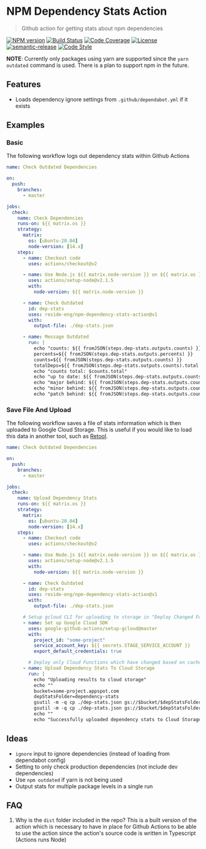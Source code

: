 # NPM Dependency Stats Action

> Github action for getting stats about npm dependencies

[![NPM version][npm-image]][npm-url]
[![Build Status][build-status-image]][build-status-url]
[![Code Coverage][coverage-image]][coverage-url]
[![License][license-image]][license-url]
[![semantic-release][semantic-release-icon]][semantic-release-url]
[![Code Style][code-style-image]][code-style-url]

**NOTE**: Currently only packages using yarn are supported since the `yarn outdated` command is used. There is a plan to support npm in the future.

## Features

- Loads dependency ignore settings from `.github/dependabot.yml` if it exists

## Examples

### Basic

The following workflow logs out dependency stats within Github Actions

```yaml
name: Check Outdated Dependencies

on:
  push:
    branches:
      - master

jobs:
  check:
    name: Check Dependencies
    runs-on: ${{ matrix.os }}
    strategy:
      matrix:
        os: [ubuntu-20.04]
        node-version: [14.x]
    steps:
      - name: Checkout code
        uses: actions/checkout@v2

      - name: Use Node.js ${{ matrix.node-version }} on ${{ matrix.os }}
        uses: actions/setup-node@v2.1.5
        with:
          node-version: ${{ matrix.node-version }}

      - name: Check Outdated
        id: dep-stats
        uses: reside-eng/npm-dependency-stats-action@v1
        with:
          output-file: ./dep-stats.json

      - name: Message Outdated
        run: |
          echo "counts: ${{ fromJSON(steps.dep-stats.outputs.counts) }}"
          percents=${{ fromJSON(steps.dep-stats.outputs.percents) }}
          counts=${{ fromJSON(steps.dep-stats.outputs.counts) }}
          totalDeps=${{ fromJSON(steps.dep-stats.outputs.counts).total }}
          echo "counts total: $counts.total"
          echo "up to date: ${{ fromJSON(steps.dep-stats.outputs.counts).upToDate }}/$totalDeps (${{ fromJSON(steps.dep-stats.outputs.percents).upToDate }} %)"
          echo "major behind: ${{ fromJSON(steps.dep-stats.outputs.counts).major }}/$totalDeps (${{ fromJSON(steps.dep-stats.outputs.percents).major }} %)"
          echo "minor behind: ${{ fromJSON(steps.dep-stats.outputs.counts).minor }}/$totalDeps (${{ fromJSON(steps.dep-stats.outputs.percents).minor }} %)"
          echo "patch behind: ${{ fromJSON(steps.dep-stats.outputs.counts).patch }}/$totalDeps (${{ fromJSON(steps.dep-stats.outputs.percents).patch }} %)"
```

### Save File And Upload

The following workflow saves a file of stats information which is then uploaded to Google Cloud Storage. This is useful if you would like to load this data in another tool, such as [Retool](http://retool.com/).

```yaml
name: Check Outdated Dependencies

on:
  push:
    branches:
      - master

jobs:
  check:
    name: Upload Dependency Stats
    runs-on: ${{ matrix.os }}
    strategy:
      matrix:
        os: [ubuntu-20.04]
        node-version: [14.x]
    steps:
      - name: Checkout code
        uses: actions/checkout@v2

      - name: Use Node.js ${{ matrix.node-version }} on ${{ matrix.os }}
        uses: actions/setup-node@v2.1.5
        with:
          node-version: ${{ matrix.node-version }}

      - name: Check Outdated
        id: dep-stats
        uses: reside-eng/npm-dependency-stats-action@v1
        with:
          output-file: ./dep-stats.json

      # Setup gcloud CLI for uploading to storage in "Deploy Changed Functions" step
      - name: Set up Google Cloud SDK
        uses: google-github-actions/setup-gcloud@master
        with:
          project_id: "some-project"
          service_account_key: ${{ secrets.STAGE_SERVICE_ACCOUNT }}
          export_default_credentials: true

        # Deploy only Cloud Functions which have changed based on cache stored in Google Cloud Storage
      - name: Upload Dependency Stats To Cloud Storage
        run: |
          echo "Uploading results to cloud storage"
          echo ""
          bucket=some-project.appspot.com
          depStatsFolder=dependency-stats
          gsutil -m -q cp ./dep-stats.json gs://$bucket/$depStatsFolder/$(date +%Y-%m-%d_%H-%M-%S).json
          gsutil -m -q cp ./dep-stats.json gs://$bucket/$depStatsFolder/latest.json
          echo ""
          echo "Successfully uploaded dependency stats to Cloud Storage"
```

## Ideas

- `ignore` input to ignore dependencies (instead of loading from dependabot config)
- Setting to only check production dependencies (not include dev dependencies)
- Use `npm outdated` if yarn is not being used
- Output stats for multiple package levels in a single run

## FAQ

1. Why is the `dist` folder included in the repo?
   This is a built version of the action which is necessary to have in place for Github Actions to be able to use the action since the action's source code is written in Typescript (Actions runs Node)

[npm-image]: https://img.shields.io/npm/v/@side/npm-dependency-stats-action.svg?style=flat-square
[npm-url]: https://npmjs.org/package/@side/npm-dependency-stats-action
[build-status-image]: https://img.shields.io/github/workflow/status/reside-eng/npm-dependency-stats-action/Publish?style=flat-square
[build-status-url]: https://github.com/reside-eng/npm-dependency-stats-action/actions
[coverage-image]: https://img.shields.io/codecov/c/github/reside-eng/npm-dependency-stats-action.svg?style=flat-square
[coverage-url]: https://codecov.io/gh/reside-eng/npm-dependency-stats-action
[license-image]: https://img.shields.io/npm/l/@side/npm-dependency-stats-action.svg?style=flat-square
[license-url]: https://github.com/reside-eng/npm-dependency-stats-action/blob/main/LICENSE
[code-style-image]: https://img.shields.io/badge/code%20style-airbnb-blue.svg?style=flat-square
[code-style-url]: https://github.com/airbnb/javascript
[semantic-release-icon]: https://img.shields.io/badge/%20%20%F0%9F%93%A6%F0%9F%9A%80-semantic--release-e10079.svg?style=flat-square
[semantic-release-url]: https://github.com/semantic-release/semantic-release
